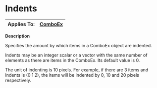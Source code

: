 




<h1 class="heading"><span class="name">Indents</span></h1>

| Applies To: | [ComboEx](../a-z/comboex.md) |
| --- | ---  |


**Description**


Specifies the amount by which items in a ComboEx object are indented.


Indents may be an integer scalar or a vector with the same number of elements as there are items in the ComboEx. Its default value is 0.


The unit of indenting is 10 pixels. For example, if there are 3 items and Indents is (0 1 2), the items will be indented by 0, 10 and 20 pixels respectively.



